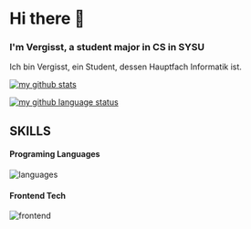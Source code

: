 <!---
Vergesst/Vergesst is a ✨ special ✨ repository because its `README.md` (this file) appears on your GitHub profile.
You can click the Preview link to take a look at your changes.
--->
# Hi there 👋
### I'm Vergisst, a student major in CS in SYSU
Ich bin Vergisst, ein Student, dessen Hauptfach Informatik ist.

[![my github stats](https://github-readme-stats.vercel.app/api?username=vergesst&show_icons=true&icon_color=199861&count_private=true&include_all_commits=true&hide_border=true)](https://github.com/vergesst)

[![my github language status](https://github-readme-stats.vercel.app/api/top-langs/?username=vergesst&langs_count=8&layout=compact&hide_border=true)](https://github.com/vergesst)

## SKILLS

#### Programing Languages
![languages](https://skillicons.dev/icons?i=ts,kotlin,rust,elixir)

#### Frontend Tech
![frontend](https://skillicons.dev/icons?i=html,css,ts,vue)

<!-- #### Backend Tech
![backend](https://skillicons.dev/icons?i=nodejs,express,java,spring) -->

<!-- #### Devtools -->
<!-- ![devtools](https://skillicons.dev/icons?i=idea,webstorm,vscode) -->

